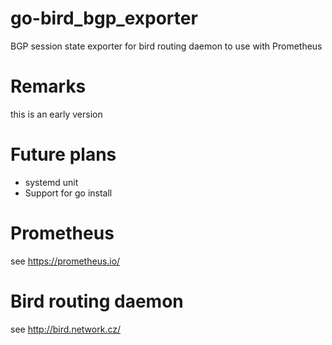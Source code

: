 # go-bird_bgp_exporter
BGP session state exporter for bird routing daemon to use with Prometheus

# Remarks
this is an early version

# Future plans
* systemd unit
* Support for go install

# Prometheus
see https://prometheus.io/

# Bird routing daemon
see http://bird.network.cz/
